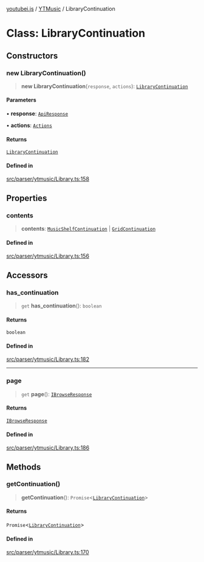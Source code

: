 [youtubei.js](../../../README.md) / [YTMusic](../README.md) / LibraryContinuation

# Class: LibraryContinuation

## Constructors

### new LibraryContinuation()

> **new LibraryContinuation**(`response`, `actions`): [`LibraryContinuation`](LibraryContinuation.md)

#### Parameters

• **response**: [`ApiResponse`](../../../interfaces/ApiResponse.md)

• **actions**: [`Actions`](../../../classes/Actions.md)

#### Returns

[`LibraryContinuation`](LibraryContinuation.md)

#### Defined in

[src/parser/ytmusic/Library.ts:158](https://github.com/LuanRT/YouTube.js/blob/e1650e12979e68b9546bc63989f86b651960a10a/src/parser/ytmusic/Library.ts#L158)

## Properties

### contents

> **contents**: [`MusicShelfContinuation`](../../../classes/MusicShelfContinuation.md) \| [`GridContinuation`](../../../classes/GridContinuation.md)

#### Defined in

[src/parser/ytmusic/Library.ts:156](https://github.com/LuanRT/YouTube.js/blob/e1650e12979e68b9546bc63989f86b651960a10a/src/parser/ytmusic/Library.ts#L156)

## Accessors

### has\_continuation

> `get` **has\_continuation**(): `boolean`

#### Returns

`boolean`

#### Defined in

[src/parser/ytmusic/Library.ts:182](https://github.com/LuanRT/YouTube.js/blob/e1650e12979e68b9546bc63989f86b651960a10a/src/parser/ytmusic/Library.ts#L182)

***

### page

> `get` **page**(): [`IBrowseResponse`](../../APIResponseTypes/type-aliases/IBrowseResponse.md)

#### Returns

[`IBrowseResponse`](../../APIResponseTypes/type-aliases/IBrowseResponse.md)

#### Defined in

[src/parser/ytmusic/Library.ts:186](https://github.com/LuanRT/YouTube.js/blob/e1650e12979e68b9546bc63989f86b651960a10a/src/parser/ytmusic/Library.ts#L186)

## Methods

### getContinuation()

> **getContinuation**(): `Promise`\<[`LibraryContinuation`](LibraryContinuation.md)\>

#### Returns

`Promise`\<[`LibraryContinuation`](LibraryContinuation.md)\>

#### Defined in

[src/parser/ytmusic/Library.ts:170](https://github.com/LuanRT/YouTube.js/blob/e1650e12979e68b9546bc63989f86b651960a10a/src/parser/ytmusic/Library.ts#L170)
